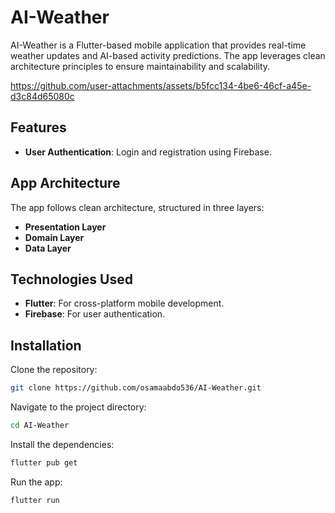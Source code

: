 # AI-Weather

AI-Weather is a Flutter-based mobile application that provides real-time weather updates and AI-based activity predictions. The app leverages clean architecture principles to ensure maintainability and scalability.

https://github.com/user-attachments/assets/b5fcc134-4be6-46cf-a45e-d3c84d65080c

## Features

- **User Authentication**: Login and registration using Firebase.

## App Architecture

The app follows clean architecture, structured in three layers:

- **Presentation Layer**
- **Domain Layer**
- **Data Layer**

## Technologies Used

- **Flutter**: For cross-platform mobile development.
- **Firebase**: For user authentication.

## Installation

Clone the repository:
```bash
git clone https://github.com/osamaabdo536/AI-Weather.git
```
Navigate to the project directory:
```bash
cd AI-Weather
```
Install the dependencies:
```bash
flutter pub get
```
Run the app:
```bash
flutter run
```
